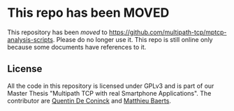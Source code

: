 This repo has been MOVED
========================

This repository has been *moved* to https://github.com/multipath-tcp/mptcp-analysis-scripts.
Please do no longer use it. This repo is still online only because some documents have references to it.

License
-------
All the code in this repository is licensed under GPLv3 and is part of our Master Thesis "Multipath TCP with real Smartphone Applications".
The contributor are [Quentin De Coninck](https://github.com/qdeconinck) and [Matthieu Baerts](https://github.com/matttbe).
